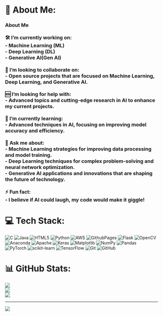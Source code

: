 # 💫 About Me:
### About Me<br><br>🛠 **I’m currently working on:**<br>- Machine Learning (ML)<br>- Deep Learning (DL)<br>- Generative AI(Gen AI)<br><br>🤝 **I’m looking to collaborate on:**<br>- Open source projects that are focused on Machine Learning, Deep Learning, and Generative AI.<br><br>🆘 **I’m looking for help with:**<br>- Advanced topics and cutting-edge research in AI to enhance my current projects.<br><br>📘 **I’m currently learning:**<br>- Advanced techniques in AI, focusing on improving model accuracy and efficiency.<br><br>📢 **Ask me about:**<br>- Machine Learning strategies for improving data processing and model training.<br>- Deep Learning techniques for complex problem-solving and neural network optimization.<br>- Generative AI applications and innovations that are shaping the future of technology.<br><br>⚡ **Fun fact:**<br>- I believe if AI could laugh, my code would make it giggle!


# 💻 Tech Stack:
![C](https://img.shields.io/badge/c-%2300599C.svg?style=for-the-badge&logo=c&logoColor=white) ![Java](https://img.shields.io/badge/java-%23ED8B00.svg?style=for-the-badge&logo=openjdk&logoColor=white) ![HTML5](https://img.shields.io/badge/html5-%23E34F26.svg?style=for-the-badge&logo=html5&logoColor=white) ![Python](https://img.shields.io/badge/python-3670A0?style=for-the-badge&logo=python&logoColor=ffdd54) ![AWS](https://img.shields.io/badge/AWS-%23FF9900.svg?style=for-the-badge&logo=amazon-aws&logoColor=white) ![GithubPages](https://img.shields.io/badge/github%20pages-121013?style=for-the-badge&logo=github&logoColor=white) ![Flask](https://img.shields.io/badge/flask-%23000.svg?style=for-the-badge&logo=flask&logoColor=white) ![OpenCV](https://img.shields.io/badge/opencv-%23white.svg?style=for-the-badge&logo=opencv&logoColor=white) ![Anaconda](https://img.shields.io/badge/Anaconda-%2344A833.svg?style=for-the-badge&logo=anaconda&logoColor=white) ![Apache](https://img.shields.io/badge/apache-%23D42029.svg?style=for-the-badge&logo=apache&logoColor=white) ![Keras](https://img.shields.io/badge/Keras-%23D00000.svg?style=for-the-badge&logo=Keras&logoColor=white) ![Matplotlib](https://img.shields.io/badge/Matplotlib-%23ffffff.svg?style=for-the-badge&logo=Matplotlib&logoColor=black) ![NumPy](https://img.shields.io/badge/numpy-%23013243.svg?style=for-the-badge&logo=numpy&logoColor=white) ![Pandas](https://img.shields.io/badge/pandas-%23150458.svg?style=for-the-badge&logo=pandas&logoColor=white) ![PyTorch](https://img.shields.io/badge/PyTorch-%23EE4C2C.svg?style=for-the-badge&logo=PyTorch&logoColor=white) ![scikit-learn](https://img.shields.io/badge/scikit--learn-%23F7931E.svg?style=for-the-badge&logo=scikit-learn&logoColor=white) ![TensorFlow](https://img.shields.io/badge/TensorFlow-%23FF6F00.svg?style=for-the-badge&logo=TensorFlow&logoColor=white) ![Git](https://img.shields.io/badge/git-%23F05033.svg?style=for-the-badge&logo=git&logoColor=white) ![GitHub](https://img.shields.io/badge/github-%23121011.svg?style=for-the-badge&logo=github&logoColor=white)
# 📊 GitHub Stats:
![](https://github-readme-stats.vercel.app/api?username=Baharul0111&theme=dark&hide_border=false&include_all_commits=false&count_private=false)<br/>
![](https://github-readme-streak-stats.herokuapp.com/?user=Baharul0111&theme=dark&hide_border=false)<br/>
![](https://github-readme-stats.vercel.app/api/top-langs/?username=Baharul0111&theme=dark&hide_border=false&include_all_commits=false&count_private=false&layout=compact)

---
[![](https://visitcount.itsvg.in/api?id=Baharul0111&icon=0&color=0)](https://visitcount.itsvg.in)

<!-- Proudly created with GPRM ( https://gprm.itsvg.in ) -->
